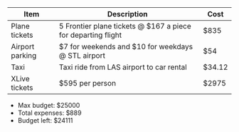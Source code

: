 |Item|Description|Cost|
|----|-----------|----|
|Plane tickets|5 Frontier plane tickets @ $167 a piece for departing flight|$835|
|Airport parking|$7 for weekends and $10 for weekdays @ STL airport|$54|
|Taxi|Taxi ride from LAS airport to car rental|$34.12|
|XLive tickets|$595 per person|$2975|

- Max budget:     $25000
- Total expenses:   $889
- Budget left:    $24111
